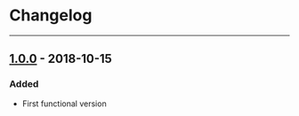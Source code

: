 # Changelog

---

## [1.0.0](https://github.com/MUTUAL-DE-SERVICIOS-AL-POLICIA/PVA-ST/tree/1.0.0) - 2018-10-15

### Added

* First functional version